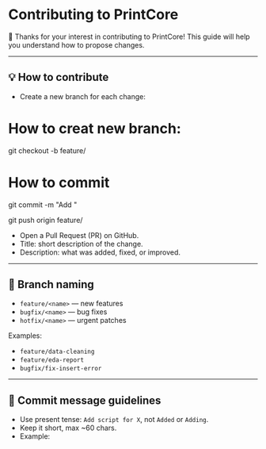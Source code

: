 # Contributing to PrintCore

🎉 Thanks for your interest in contributing to PrintCore! This guide will help you understand how to propose changes.

---

## 💡 How to contribute

- Create a new branch for each change:

# How to creat new branch:

git checkout -b feature/<your-feature-name>





# How to commit

git commit -m "Add <short-description>"


git push origin feature/<your-feature-name>

- Open a Pull Request (PR) on GitHub.
- Title: short description of the change.
- Description: what was added, fixed, or improved.

---

## 📂 Branch naming

- `feature/<name>` — new features
- `bugfix/<name>` — bug fixes
- `hotfix/<name>` — urgent patches

Examples:
- `feature/data-cleaning`
- `feature/eda-report`
- `bugfix/fix-insert-error`

---

## 📝 Commit message guidelines

- Use present tense: `Add script for X`, not `Added` or `Adding`.
- Keep it short, max ~60 chars.
- Example:
